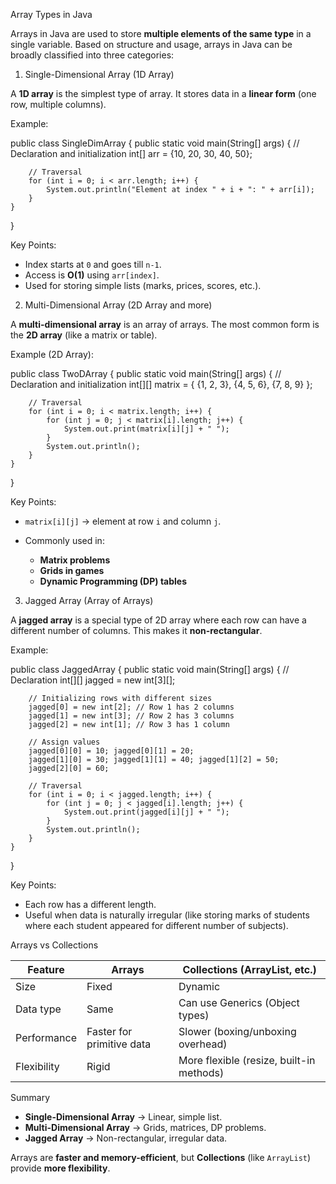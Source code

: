 
 Array Types in Java

Arrays in Java are used to store **multiple elements of the same type** in a single variable. Based on structure and usage, arrays in Java can be broadly classified into three categories:

 1. Single-Dimensional Array (1D Array)

A **1D array** is the simplest type of array.
It stores data in a **linear form** (one row, multiple columns).

Example:


public class SingleDimArray {
    public static void main(String[] args) {
        // Declaration and initialization
        int[] arr = {10, 20, 30, 40, 50};

        // Traversal
        for (int i = 0; i < arr.length; i++) {
            System.out.println("Element at index " + i + ": " + arr[i]);
        }
    }
}

 Key Points:

* Index starts at `0` and goes till `n-1`.
* Access is **O(1)** using `arr[index]`.
* Used for storing simple lists (marks, prices, scores, etc.).

 2. Multi-Dimensional Array (2D Array and more)

A **multi-dimensional array** is an array of arrays.
The most common form is the **2D array** (like a matrix or table).

 Example (2D Array):

public class TwoDArray {
    public static void main(String[] args) {
        // Declaration and initialization
        int[][] matrix = {
            {1, 2, 3},
            {4, 5, 6},
            {7, 8, 9}
        };

        // Traversal
        for (int i = 0; i < matrix.length; i++) {
            for (int j = 0; j < matrix[i].length; j++) {
                System.out.print(matrix[i][j] + " ");
            }
            System.out.println();
        }
    }
}

 Key Points:

* `matrix[i][j]` → element at row `i` and column `j`.
* Commonly used in:

  * **Matrix problems**
  * **Grids in games**
  * **Dynamic Programming (DP) tables**

 3. Jagged Array (Array of Arrays)

A **jagged array** is a special type of 2D array where each row can have a different number of columns.
This makes it **non-rectangular**.

 Example:

public class JaggedArray {
    public static void main(String[] args) {
        // Declaration
        int[][] jagged = new int[3][];

        // Initializing rows with different sizes
        jagged[0] = new int[2]; // Row 1 has 2 columns
        jagged[1] = new int[3]; // Row 2 has 3 columns
        jagged[2] = new int[1]; // Row 3 has 1 column

        // Assign values
        jagged[0][0] = 10; jagged[0][1] = 20;
        jagged[1][0] = 30; jagged[1][1] = 40; jagged[1][2] = 50;
        jagged[2][0] = 60;

        // Traversal
        for (int i = 0; i < jagged.length; i++) {
            for (int j = 0; j < jagged[i].length; j++) {
                System.out.print(jagged[i][j] + " ");
            }
            System.out.println();
        }
    }
}

 Key Points:

* Each row has a different length.
* Useful when data is naturally irregular (like storing marks of students where each student appeared for different number of subjects).

 Arrays vs Collections

| Feature     | Arrays                    | Collections (ArrayList, etc.)            |
| ----------- | ------------------------- | ---------------------------------------- |
| Size        | Fixed                     | Dynamic                                  |
| Data type   | Same                      | Can use Generics (Object types)          |
| Performance | Faster for primitive data | Slower (boxing/unboxing overhead)        |
| Flexibility | Rigid                     | More flexible (resize, built-in methods) |



 Summary

* **Single-Dimensional Array** → Linear, simple list.
* **Multi-Dimensional Array** → Grids, matrices, DP problems.
* **Jagged Array** → Non-rectangular, irregular data.

Arrays are **faster and memory-efficient**, but **Collections** (like `ArrayList`) provide **more flexibility**.

